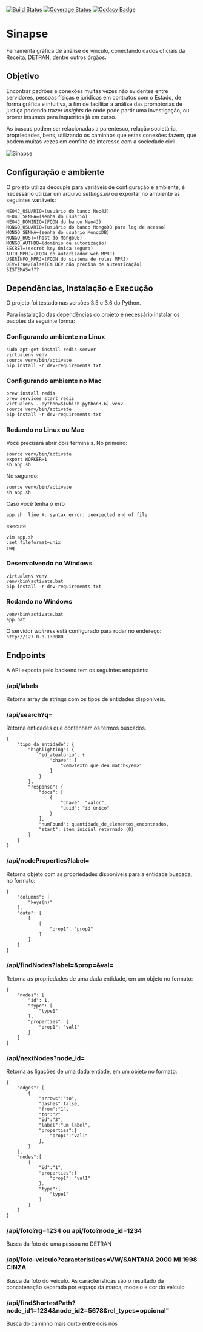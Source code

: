 [![Build Status](https://travis-ci.org/MinisterioPublicoRJ/sinapse.svg?branch=master)](https://travis-ci.org/MinisterioPublicoRJ/sinapse)
[![Coverage Status](https://codecov.io/gh/MinisterioPublicoRJ/sinapse/branch/master/graph/badge.svg)](https://codecov.io/gh/MinisterioPublicoRJ/sinapse) 
[![Codacy Badge](https://api.codacy.com/project/badge/Grade/664b2e55beb940bea57b853d61fab391)](https://www.codacy.com/app/SamambaMan/sinapse?utm_source=github.com&amp;utm_medium=referral&amp;utm_content=MinisterioPublicoRJ/sinapse&amp;utm_campaign=Badge_Grade)

# Sinapse

Ferramenta gráfica de análise de vínculo, conectando dados oficiais da Receita, DETRAN, dentre outros órgãos.


## Objetivo
Encontrar padrões e conexões muitas vezes não evidentes entre servidores, pessoas físicas e jurídicas em contratos com o Estado, de forma gráfica e intuitiva, a fim de facilitar a análise das promotorias de justiça podendo trazer *insights* de onde pode partir uma investigação, ou prover insumos para inquéritos já em curso.

As buscas podem ser relacionadas a parentesco, relação societária, propriedades, bens, utilizando os caminhos que estas conexões fazem, que podem muitas vezes em conflito de interesse com a sociedade civil.

![Sinapse](sinapse.png)

## Configuração e ambiente

O projeto utiliza decouple para variáveis de configuração e ambiente, é necessário utilizar um arquivo *settings.ini* ou exportar no ambiente as seguintes variáveis:

```
NEO4J_USUARIO=(usuário do banco Neo4J)
NEO4J_SENHA=(senha do usuário)
NEO4J_DOMINIO=(FQDN do banco Neo4J)
MONGO_USUARIO=(usuário do banco MongoDB para log de acesso)
MONGO_SENHA=(senha do usuário MongoDB)
MONGO_HOST=(host do MongoDB)
MONGO_AUTHDB=(domínio de autorização)
SECRET=(secret key única segura)
AUTH_MPRJ=(FQDN do autorizador web MPRJ)
USERINFO_MPRJ=(FQDN do sistema de roles MPRJ)
DEV=True/False(Em DEV não precisa de autenticação)
SISTEMAS=???
```

## Dependências, Instalação e Execução

O projeto foi testado nas versões 3.5 e 3.6 do Python.

Para instalação das dependências do projeto é necessário instalar os pacotes da seguinte forma:

### Configurando ambiente no Linux

    sudo apt-get install redis-server
    virtualenv venv
    source venv/bin/activate
    pip install -r dev-requirements.txt

### Configurando ambiente no Mac

    brew install redis
    brew services start redis
    virtualenv --python=$(which python3.6) venv
    source venv/bin/activate
    pip install -r dev-requirements.txt

### Rodando no Linux ou Mac

Você precisará abrir dois terminais. No primeiro:

    source venv/bin/activate
    export WORKER=1
    sh app.sh

No segundo:

    source venv/bin/activate
    sh app.sh

Caso você tenha o erro

    app.sh: line X: syntax error: unexpected end of file

execute

    vim app.sh
    :set fileformat=unix
    :wq

### Desenvolvendo no Windows

    virtualenv venv
    venv\bin\activate.bat
    pip install -r dev-requirements.txt

### Rodando no Windows

    venv\bin\activate.bat
    app.bat

O servidor *waitress* está configurado para rodar no endereço:
`http://127.0.0.1:8080`

## Endpoints

A API exposta pelo backend tem os seguintes endpoints:

### /api/labels

Retorna array de strings com os tipos de entidades disponíveis.

### /api/search?q=

Retorna entidades que contenham os termos buscados.

    {
        "tipo_da_entidade": {
            "highlighting": {
                "id_aleatorio": {
                    "chave": [
                        "<em>texto que deu match</em>"
                    ]
                }
            },
            "response": {
                "docs": [
                    {
                        "chave": "valor",
                        "uuid": "id único"
                    }
                ],
                "numFound": quantidade_de_elementos_encontrados,
                "start": item_inicial_retornado_(0)
            }
        }
    }

### /api/nodeProperties?label=

Retorna objeto com as propriedades disponíveis para a entidade buscada, no formato:

    {
        "columns": [
            "keys(n)"
        ],
        "data": [
            [
                [
                    "prop1", "prop2"
                ]
            ]
        ]
    }

### /api/findNodes?label=&prop=&val=

Retorna as propriedades de uma dada entidade, em um objeto no formato:

    {
        "nodes": [
            "id": 1,
            "type": [
                "type1"
            ],
            "properties": {
                "prop1": "val1"
            }
        ]
    }

### /api/nextNodes?node_id=

Retorna as ligações de uma dada entiade, em um objeto no formato:

    {
        "edges": [
            {
                "arrows":"to",
                "dashes":false,
                "from":"1",
                "to":"2"
                "id":"3",
                "label":"um label",
                "properties":{
                    "prop1":"val1"
                },
            }
        ],
        "nodes":[
            {
                "id":"1",
                "properties":{
                    "prop1": "val1"
                },
                "type":[
                    "type1"
                ]
            }
        ]
    }

### /api/foto?rg=1234 ou api/foto?node_id=1234

Busca da foto de uma pessoa no DETRAN

### /api/foto-veiculo?caracteristicas=VW/SANTANA 2000 MI 1998 CINZA

Busca da foto do veículo. As caracteristicas são o resultado da concatenação separada por espaço da marca, modelo e cor do veículo

### /api/findShortestPath?node_id1=1234&node_id2=5678&rel_types=opcional"

Busca do caminho mais curto entre dois nós
